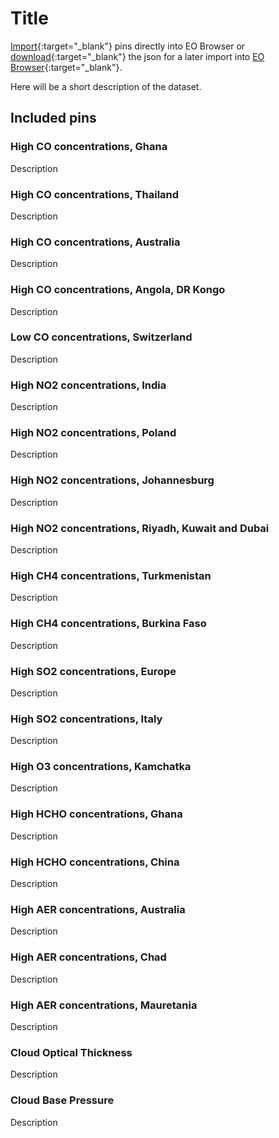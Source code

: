 # Title

[Import](https://apps.sentinel-hub.com/eo-browser/?sharedPinsListId=fd18e387-01b8-49b7-8611-f08ee9fdb73d){:target="_blank"} pins directly into EO Browser or [download](Atmosphere_and_Pollution.json){:target="_blank"} the json for a later import into [EO Browser](https://apps.sentinel-hub.com/eo-browser/?zoom=10&lat=41.9&lng=12.5&themeId=DEFAULT-THEME){:target="_blank"}.

Here will be a short description of the dataset.

## Included pins 

### High CO concentrations, Ghana

Description

### High CO concentrations, Thailand

Description

### High CO concentrations, Australia

Description

### High CO concentrations, Angola, DR Kongo

Description

### Low CO concentrations, Switzerland

Description

### High NO2 concentrations, India

Description

### High NO2 concentrations, Poland

Description

### High NO2 concentrations, Johannesburg

Description

### High NO2 concentrations, Riyadh, Kuwait and Dubai

Description

### High CH4 concentrations, Turkmenistan

Description

### High CH4 concentrations, Burkina Faso

Description

### High SO2 concentrations, Europe

Description

### High SO2 concentrations, Italy

Description

### High O3 concentrations, Kamchatka

Description

### High HCHO concentrations, Ghana

Description

### High HCHO concentrations, China

Description

### High AER concentrations, Australia

Description

### High AER concentrations, Chad

Description

### High AER concentrations, Mauretania

Description

### Cloud Optical Thickness

Description

### Cloud Base Pressure

Description
